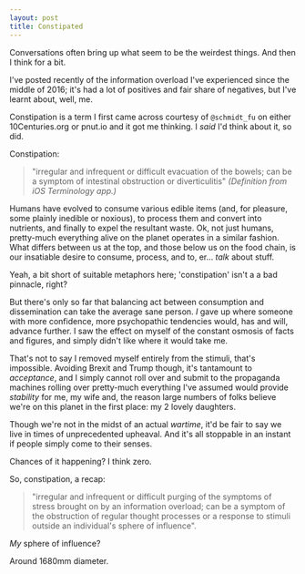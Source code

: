 ```yaml
---
layout: post
title: Constipated
---
```


Conversations often bring up what seem to be the weirdest things. And then I think for a bit.

I've posted recently of the information overload I've experienced since the middle of 2016; it's had a lot of positives and fair share of  negatives, but I've learnt about, well, me.

Constipation is a term I first came across courtesy of `@schmidt_fu` on either 10Centuries.org or pnut.io and it got me thinking.  I *said* I'd think about it, so did.

Constipation:

> "irregular and infrequent or difficult evacuation of the bowels; can be a symptom of intestinal obstruction or diverticulitis"  *(Definition from iOS Terminology app.)*

Humans have evolved to consume various edible items (and, for pleasure, some plainly inedible or noxious), to process them and convert  into nutrients, and finally to expel the resultant waste.  Ok, not just humans, pretty-much everything alive on the planet operates in a similar fashion.  What differs between us at the top, and those below us on the food chain, is our insatiable desire to consume, process, and to, er… *talk* about stuff.

Yeah, a bit short of suitable metaphors here; 'constipation' isn't a a bad pinnacle, right?

But there's only so far that balancing act between consumption and dissemination can take the average sane person.  *I* gave up where someone with more confidence, more psychopathic tendencies would, has and will, advance further.  I saw the effect on myself of the constant osmosis of facts and figures, and simply didn't like where it would take me.

That's not to say I removed myself entirely from the stimuli, that's impossible.  Avoiding Brexit and Trump though, it's tantamount to *acceptance*, and I simply cannot roll over and submit to the propaganda machines rolling over pretty-much everything I've assumed would provide *stability* for me, my wife and, the reason large numbers of folks believe we're on this planet in the first place: my 2 lovely daughters.

Though we're not in the midst of an actual *wartime*, it'd be fair to say we live in times of unprecedented upheaval.  And it's all stoppable in an instant if people simply come to their senses.

Chances of it happening?  I think zero.

So, constipation, a recap:

> "irregular and infrequent or difficult purging of the symptoms of stress brought on by an information overload; can be a symptom of the obstruction of regular thought processes or a response to stimuli outside an individual's sphere of influence".

*My* sphere of influence?

Around 1680mm diameter.

